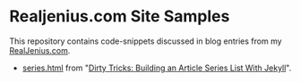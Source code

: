 # Realjenius.com Site Samples

This repository contains code-snippets discussed in blog entries from my [RealJenius.com](http://realjenius.com).

* [series.html](./blob/master/2012-11-03-jekyll-series-list/series.html) from "[Dirty Tricks: Building an Article Series List With Jekyll](http://realjenius.com/2012/11/03/jekyll-series-list)".